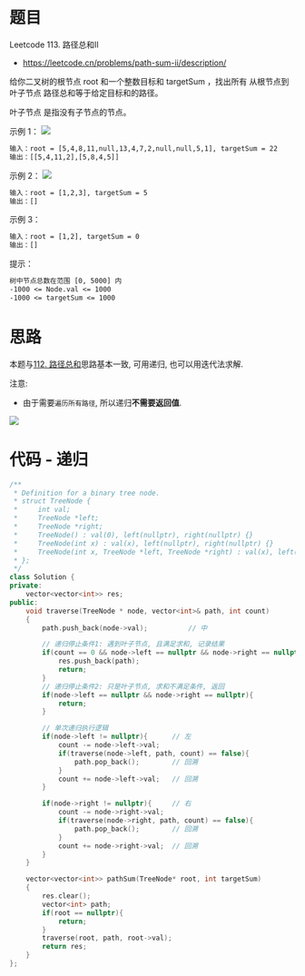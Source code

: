# 题目
Leetcode 113. 路径总和II
- https://leetcode.cn/problems/path-sum-ii/description/

给你二叉树的根节点 root 和一个整数目标和 targetSum ，找出所有 从根节点到叶子节点 路径总和等于给定目标和的路径。

叶子节点 是指没有子节点的节点。

示例 1：
![](https://assets.leetcode.com/uploads/2021/01/18/pathsumii1.jpg)
```txt
输入：root = [5,4,8,11,null,13,4,7,2,null,null,5,1], targetSum = 22
输出：[[5,4,11,2],[5,8,4,5]]
```

示例 2：
![](https://assets.leetcode.com/uploads/2021/01/18/pathsum2.jpg)
```txt
输入：root = [1,2,3], targetSum = 5
输出：[]
```

示例 3：
```txt
输入：root = [1,2], targetSum = 0
输出：[]
```

提示：
```txt
树中节点总数在范围 [0, 5000] 内
-1000 <= Node.val <= 1000
-1000 <= targetSum <= 1000
```

# 思路
本题与[112. 路径总和](../路径总和_112/题解_112.md)思路基本一致, 可用递归, 也可以用迭代法求解.

注意:
- 由于需要`遍历所有路径`, 所以递归**不需要返回值**.

![](https://code-thinking-1253855093.file.myqcloud.com/pics/20210203160922745.png)

# 代码 - 递归
```cpp
/**
 * Definition for a binary tree node.
 * struct TreeNode {
 *     int val;
 *     TreeNode *left;
 *     TreeNode *right;
 *     TreeNode() : val(0), left(nullptr), right(nullptr) {}
 *     TreeNode(int x) : val(x), left(nullptr), right(nullptr) {}
 *     TreeNode(int x, TreeNode *left, TreeNode *right) : val(x), left(left), right(right) {}
 * };
 */
class Solution {
private:
    vector<vector<int>> res;
public:
    void traverse(TreeNode * node, vector<int>& path, int count)
    {
        path.push_back(node->val);          // 中

        // 递归停止条件1: 遇到叶子节点, 且满足求和, 记录结果
        if(count == 0 && node->left == nullptr && node->right == nullptr){
            res.push_back(path);
            return;
        }
        // 递归停止条件2: 只是叶子节点, 求和不满足条件, 返回
        if(node->left == nullptr && node->right == nullptr){
            return;
        }

        // 单次递归执行逻辑
        if(node->left != nullptr){      // 左
            count -= node->left->val;
            if(traverse(node->left, path, count) == false){
                path.pop_back();        // 回溯
            }
            count += node->left->val;   // 回溯
        }

        if(node->right != nullptr){     // 右
            count -= node->right->val;
            if(traverse(node->right, path, count) == false){
                path.pop_back();        // 回溯
            }
            count += node->right->val;  // 回溯
        }
    }

    vector<vector<int>> pathSum(TreeNode* root, int targetSum) 
    {
        res.clear();
        vector<int> path;
        if(root == nullptr){
            return;
        }
        traverse(root, path, root->val);
        return res;
    }
};
```




